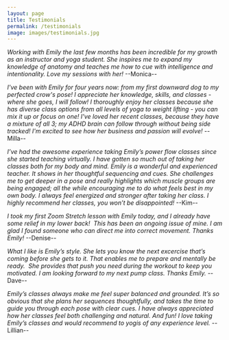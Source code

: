 ```yaml
---
layout: page
title: Testimonials
permalink: /testimonials
image: images/testimonials.jpg
---
```


*Working with Emily the last few months has been incredible for my growth as an instructor and yoga student. She inspires me to expand my knowledge of anatomy and teaches me how to cue with intelligence and intentionality. Love my sessions with her!* --Monica--

*I've been with Emily for four years now: from my first downward dog to my perfected crow's pose! I appreciate her knowledge, skills, and classes - where she goes, I will follow! I thoroughly enjoy her classes because she has diverse class options from all levels of yoga to weight lifting - you can mix it up or focus on one! I've loved her recent classes, because they have a mixture of all 3; my ADHD brain can follow through without being side tracked! I'm excited to see how her business and passion will evolve!* --Milla--

*I’ve had the awesome experience taking Emily’s power flow classes since she started teaching virtually. I have gotten so much out of taking her classes both for my body and mind. Emily is a wonderful and experienced teacher. It shows in her thoughtful sequencing and cues. She challenges me to get deeper in a pose and really highlights which muscle groups are being engaged; all the while encouraging me to do what feels best in my own body. I always feel energized and stronger after taking her class. I highly recommend her classes, you won’t be disappointed!* --Kim--

*I took my first Zoom Stretch lesson with Emily today, and I already have some relief in my lower back!  This has been an ongoing issue of mine. I am glad I found someone who can direct me into correct movement. Thanks Emily!* --Denise--

*What I like is Emily’s style. She lets you know the next excercise that’s coming before she gets to it. That enables me to prepare and mentally be ready.  She provides that push you need during the workout to keep you motivated. I am looking forward to my next pump class. Thanks Emily.* --Dave--

*Emily’s classes always make me feel super balanced and grounded. It’s so obvious that she plans her sequences thoughtfully, and takes the time to guide you through each pose with clear cues. I have always appreciated how her classes feel both challenging and natural. And fun! I love taking Emily’s classes and would recommend to yogis of any experience level.* --Lillian--
